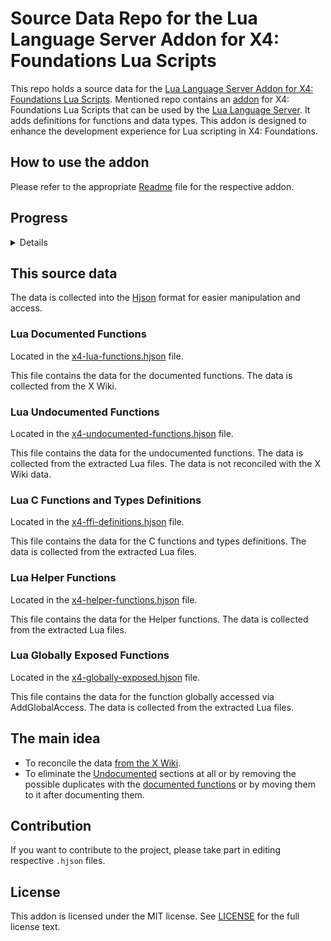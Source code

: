 # Source Data Repo for the Lua Language Server Addon for X4: Foundations Lua Scripts

This repo holds a source data for the [Lua Language Server Addon for X4: Foundations Lua Scripts](https://github.com/chemodun/X4-LuaLSAddonPrep).
Mentioned repo contains an [addon](https://luals.github.io/wiki/addons/) for X4: Foundations Lua Scripts that can be used by the [Lua Language Server](https://luals.github.io/). It adds definitions for functions and data types.
This addon is designed to enhance the development experience for Lua scripting in X4: Foundations.

## How to use the addon

Please refer to the appropriate [Readme](https://github.com/chemodun/X4-LuaLSAddon) file for the respective addon.

## Progress

<details>

- [x] Get data from the [X Wiki](https://wiki.egosoft.com:1337/X%20Rebirth%20Wiki/Modding%20support/UI%20Modding%20support/Lua%20function%20overview/)
- [x] Parse the data
- [ ] Reconciliation of the data from Wiki
- [x] Add data from an extracted Lua files for ffi/C functions and data types
- [ ] Enrichment of the data from the extracted Lua files
- [x] Add data from the extracted Lua files for the Helper functions
- [ ] Enrichment of the data for the Helper functions
- [x] Add data from the extracted Lua files for the Globally Exposed functions via `AddGlobalAccess`.
- [ ] Reconciliation and enrichment of the Globally Exposed functions
- [x] Detection of the undocumented functions
- [ ] Reconciliation and enrichment of the undocumented functions

</details>

## This source data

The data is collected into the [Hjson](https://hjson.github.io/) format for easier manipulation and access.

### Lua Documented Functions

Located in the [x4-lua-functions.hjson](data/x4-lua-functions.hjson) file.

This file contains the data for the documented functions. The data is collected from the X Wiki.

### Lua Undocumented Functions

Located in the [x4-undocumented-functions.hjson](data/x4-undocumented-functions.hjson) file.

This file contains the data for the undocumented functions. The data is collected from the extracted Lua files.
The data is not reconciled with the X Wiki data.

### Lua C Functions and Types Definitions

Located in the [x4-ffi-definitions.hjson](data/x4-ffi-definitions.hjson) file.

This file contains the data for the C functions and types definitions. The data is collected from the extracted Lua files.

### Lua Helper Functions

Located in the [x4-helper-functions.hjson](data/x4-helper-functions.hjson) file.

This file contains the data for the Helper functions. The data is collected from the extracted Lua files.

### Lua Globally Exposed Functions

Located in the [x4-globally-exposed.hjson](data/x4-globally-exposed.hjson) file.

This file contains the data for the function globally accessed via AddGlobalAccess. The data is collected from the extracted Lua files.

## The main idea

- To reconcile the data [from the X Wiki](#lua-documented-functions).
- To eliminate the [Undocumented](#lua-undocumented-functions) sections at all or by removing the possible duplicates with the [documented functions](#lua-documented-functions) or by moving them to it after documenting them.

## Contribution

If you want to contribute to the project, please take part in editing respective `.hjson` files.

## License

This addon is licensed under the MIT license.
See [LICENSE](LICENSE) for the full license text.
